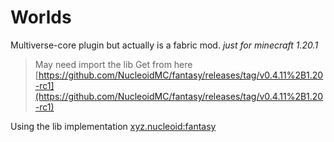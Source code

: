# Worlds
Multiverse-core plugin but actually is a fabric mod.
*just for minecraft 1.20.1*

> May need import the lib
Get from here [https://github.com/NucleoidMC/fantasy/releases/tag/v0.4.11%2B1.20-rc1](https://github.com/NucleoidMC/fantasy/releases/tag/v0.4.11%2B1.20-rc1)

Using the lib implementation [xyz.nucleoid:fantasy](https://github.com/NucleoidMC/fantasy)
